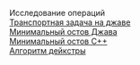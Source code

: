 Исследование операций  
[Транспортная задача на джаве](https://github.com/IIMixaII/transportTaskJava)  
[Минимальный остов Джава](https://github.com/IIMixaII/minimalOstovJava)  
[Минимальный остов С++](https://github.com/IIMixaII/minimalOstovC)  
[Алгоритм дейкстры](https://github.com/IIMixaII/deikstra)
